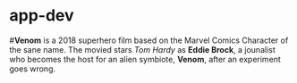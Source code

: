 # app-dev
#**Venom** is a 2018 superhero film based on the Marvel Comics Character of the sane name. The movied stars *Tom Hardy* as **Eddie Brock**, a jounalist who becomes the host for an alien symbiote, **Venom**, after an experiment goes wrong.
